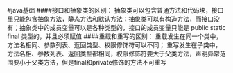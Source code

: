 #java基础
####接口和抽象类的区别：
抽象类可以包含普通方法和代码块，接口里只能包含抽象方法，静态方法和默认方法；抽象类可以有构造方法，而接口没有；抽象类中的成员变量可以是各种类型的，接口的成员变量只能是 public static final 类型的，并且必须赋值
####重载和重写的区别：
重载发生在同一个类中，方法名相同、参数列表、返回类型、权限修饰符可以不同；
重写发生在子类中，方法名相、参数列表、返回类型都相同，权限修饰符要大于父类方法，声明异常范围要小于父类方法，但是final和private修饰的方法不可重写
####

